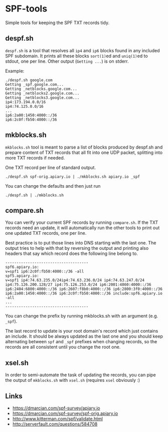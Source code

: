 # SPF-tools

Simple tools for keeping the SPF TXT records tidy.

## despf.sh

`despf.sh` is a tool that resolves all `ip4` and `ip6` blocks
found in any included SPF subdomain. It prints all these blocks
`sort(1)`ed and `uniq(1)`ed to stdout, one per line.
Other output (`Getting ...`) is on stderr.

Example:

    ./despf.sh google.com
    Getting _spf.google.com...
    Getting _netblocks.google.com...
    Getting _netblocks2.google.com...
    Getting _netblocks3.google.com...
    ip4:173.194.0.0/16
    ip4:74.125.0.0/16
    ...
    ip6:2a00:1450:4000::/36
    ip6:2c0f:fb50:4000::/36

## mkblocks.sh

`mkblocks.sh` tool is meant to parse a list of blocks produced by
despf.sh and prepare content of TXT records that all fit into one
UDP packet, splitting into more TXT records if needed.

One TXT record per line of standard output.

    ./despf.sh spf-orig.apiary.io | ./mkblocks.sh apiary.io _spf

You can change the defaults and then just run

    ./despf.sh | ./mkblocks.sh


## compare.sh

You can verify your current SPF records by running `compare.sh`.
If the TXT records need an update, it will automatically run
the other tools to print out one updated TXT records, one per line.

Best practice is to put those lines into DNS starting with the
last one. The output tries to help with that by reversing the
output and printing also headers that say which record does the
following line belong to.

    -------------------------------------
    spf6.apiary.io:
    v=spf1 ip6:2c0f:fb50:4000::/36 -all
    spf5.apiary.io:
    v=spf1 ip4:74.63.235.0/24ip4:74.63.236.0/24 ip4:74.63.247.0/24 ip4:75.126.200.128/27 ip4:75.126.253.0/24 ip6:2001:4860:4000::/36 ip6:2404:6800:4000::/36 ip6:2607:f8b0:4000::/36 ip6:2800:3f0:4000::/36 ip6:2a00:1450:4000::/36 ip6:2c0f:fb50:4000::/36 include:spf6.apiary.io -all
    ...
    -------------------------------------

You can change the prefix by running mkblocks.sh with an argument
(e.g. `_spf`).

The last record to update is your root domain's record which just
contains an include. It should be always updated as the last one
and you should keep alternating between `spf` and `_spf` prefixes when
changing records, so the records are all consistent until you change
the root one.


## xsel.sh

In order to semi-automate the task of updating the records, you can
pipe the output of `mkblocks.sh` with `xsel.sh` (requires `xsel`
obviously :)

## Links

 * https://dmarcian.com/spf-survey/apiary.io
 * https://dmarcian.com/spf-survey/spf-orig.apiary.io
 * http://www.kitterman.com/spf/validate.html
 * http://serverfault.com/questions/584708
